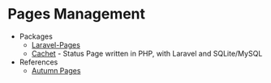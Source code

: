 # Pages Management
* Packages
    - [Laravel-Pages](http://goo.gl/hKfljl)
    - [Cachet](http://goo.gl/8CPLUK) - Status Page written in PHP, with Laravel and SQLite/MySQL
* References
    - [Autumn Pages](http://goo.gl/kJk97C)

